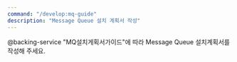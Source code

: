 ```yaml
---
command: "/develop:mq-guide"
description: "Message Queue 설치 계획서 작성"
---
```


@backing-service 
"MQ설치게획서가이드"에 따라 Message Queue 설치계획서를 작성해 주세요.